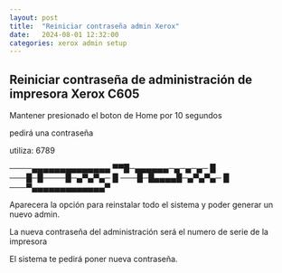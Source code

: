```yaml
---
layout: post
title:  "Reiniciar contraseña admin Xerox"
date:   2024-08-01 12:32:00
categories: xerox admin setup
---
```


## Reiniciar contraseña de administración de impresora Xerox C605

Mantener presionado el boton de Home por 10 segundos

pedirá una contraseña

utiliza: 6789

────▄▄▄▄▄▄▄▄▄▄▄▄▄▄
▀▀█─▄▄▄▄▄▄─▄─▄─▄─  █
───█─█────█─▄▀▄▀▄─    █
───█─█▄▄▄▄█─▄▀▄▀▄─  █
───▀▄▄▄▄▄▄▄▄▄▄▄▄▄▀


Aparecera la opción para reinstalar todo el sistema y poder generar un nuevo admin.

La nueva contraseña del administración será el numero de serie de la impresora

El sistema te pedirá poner nueva contraseña.
